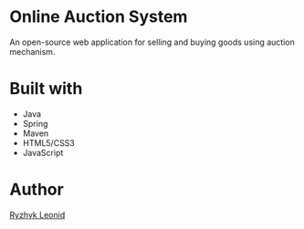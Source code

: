 # Online Auction System
An open-source web application for selling and buying goods using auction mechanism.
# Built with
* Java
* Spring
* Maven
* HTML5/CSS3
* JavaScript
# Author
[Ryzhyk Leonid](http://github.com/leonx7)
